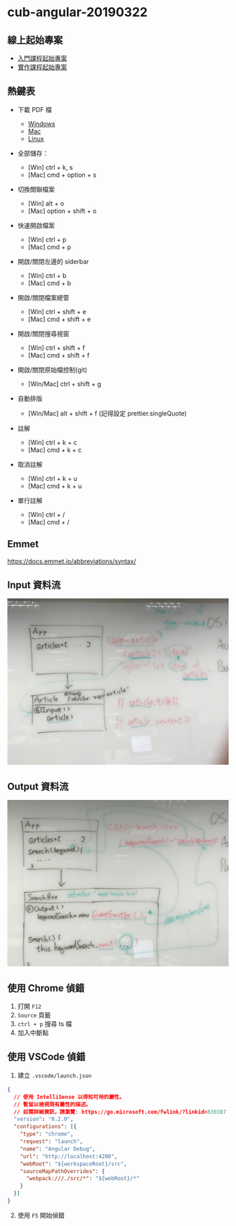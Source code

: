 # cub-angular-20190322

## 線上起始專案

- [入門課程起始專案](https://stackblitz.com/edit/cub-angular-20190322)
- [實作課程起始專案](https://stackblitz.com/edit/cub-angular-20190323)

## 熱鍵表

- 下載 PDF 檔
    - [Windows](https://code.visualstudio.com/shortcuts/keyboard-shortcuts-windows.pdf)
    - [Mac](https://code.visualstudio.com/shortcuts/keyboard-shortcuts-macos.pdf)
    - [Linux](https://code.visualstudio.com/shortcuts/keyboard-shortcuts-linux.pdf)

- 全部儲存：
    - [Win] ctrl + k, s
    - [Mac] cmd + option + s

- 切換關聯檔案
    - [Win] alt + o
    - [Mac] option + shift + o

- 快速開啟檔案
    - [Win] ctrl + p
    - [Mac] cmd + p

- 開啟/關閉左邊的 siderbar
    - [Win] ctrl + b
    - [Mac] cmd + b

- 開啟/關閉檔案總管
    - [Win] ctrl + shift + e
    - [Mac] cmd + shift + e

- 開啟/關閉搜尋視窗
    - [Win] ctrl + shift + f
    - [Mac] cmd + shift + f

- 開啟/關閉原始檔控制(git)
    - [Win/Mac] ctrl + shift + g

- 自動排版
    - [Win/Mac] alt + shift + f (記得設定 prettier.singleQuote)

- 註解
    - [Win] ctrl + k + c
    - [Mac] cmd + k + c

- 取消註解
    - [Win] ctrl + k + u
    - [Mac] cmd + k + u

- 單行註解
    - [Win] ctrl + /
    - [Mac] cmd + /

## Emmet

https://docs.emmet.io/abbreviations/syntax/

## Input 資料流

![Input 資料流](images/input-flow.jpg)

## Output 資料流

![Output 資料流](images/output-flow.jpg)

## 使用 Chrome 偵錯

1. 打開 `F12`
2. `Source` 頁籤
3. `ctrl + p` 搜尋 ts 檔
4. 加入中斷點

## 使用 VSCode 偵錯

1. 建立 `.vscode/launch.json`

```json
{
  // 使用 IntelliSense 以得知可用的屬性。
  // 暫留以檢視現有屬性的描述。
  // 如需詳細資訊，請瀏覽: https://go.microsoft.com/fwlink/?linkid=830387
  "version": "0.2.0",
  "configurations": [{
    "type": "chrome",
    "request": "launch",
    "name": "Angular Debug",
    "url": "http://localhost:4200",
    "webRoot": "${workspaceRoot}/src",
    "sourceMapPathOverrides": {
      "webpack:///./src/*": "${webRoot}/*"
    }
  }]
}
```

2. 使用 `F5` 開始偵錯